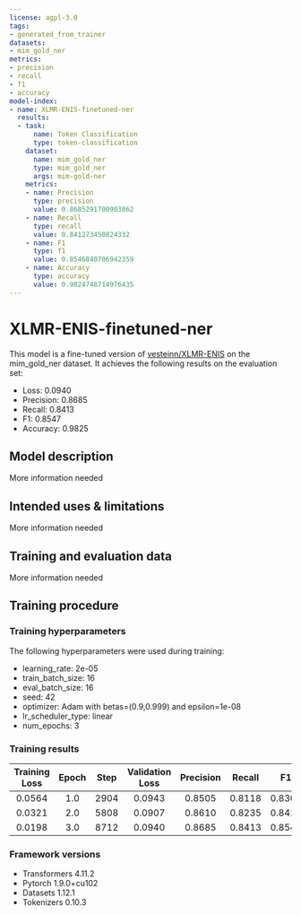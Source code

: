 ```yaml
---
license: agpl-3.0
tags:
- generated_from_trainer
datasets:
- mim_gold_ner
metrics:
- precision
- recall
- f1
- accuracy
model-index:
- name: XLMR-ENIS-finetuned-ner
  results:
  - task:
      name: Token Classification
      type: token-classification
    dataset:
      name: mim_gold_ner
      type: mim_gold_ner
      args: mim-gold-ner
    metrics:
    - name: Precision
      type: precision
      value: 0.8685291700903862
    - name: Recall
      type: recall
      value: 0.841273450824332
    - name: F1
      type: f1
      value: 0.8546840706942359
    - name: Accuracy
      type: accuracy
      value: 0.9824748714976435
---
```


<!-- This model card has been generated automatically according to the information the Trainer had access to. You
should probably proofread and complete it, then remove this comment. -->

# XLMR-ENIS-finetuned-ner

This model is a fine-tuned version of [vesteinn/XLMR-ENIS](https://huggingface.co/vesteinn/XLMR-ENIS) on the mim_gold_ner dataset.
It achieves the following results on the evaluation set:
- Loss: 0.0940
- Precision: 0.8685
- Recall: 0.8413
- F1: 0.8547
- Accuracy: 0.9825

## Model description

More information needed

## Intended uses & limitations

More information needed

## Training and evaluation data

More information needed

## Training procedure

### Training hyperparameters

The following hyperparameters were used during training:
- learning_rate: 2e-05
- train_batch_size: 16
- eval_batch_size: 16
- seed: 42
- optimizer: Adam with betas=(0.9,0.999) and epsilon=1e-08
- lr_scheduler_type: linear
- num_epochs: 3

### Training results

| Training Loss | Epoch | Step | Validation Loss | Precision | Recall | F1     | Accuracy |
|:-------------:|:-----:|:----:|:---------------:|:---------:|:------:|:------:|:--------:|
| 0.0564        | 1.0   | 2904 | 0.0943          | 0.8505    | 0.8118 | 0.8307 | 0.9798   |
| 0.0321        | 2.0   | 5808 | 0.0907          | 0.8610    | 0.8235 | 0.8419 | 0.9814   |
| 0.0198        | 3.0   | 8712 | 0.0940          | 0.8685    | 0.8413 | 0.8547 | 0.9825   |


### Framework versions

- Transformers 4.11.2
- Pytorch 1.9.0+cu102
- Datasets 1.12.1
- Tokenizers 0.10.3
